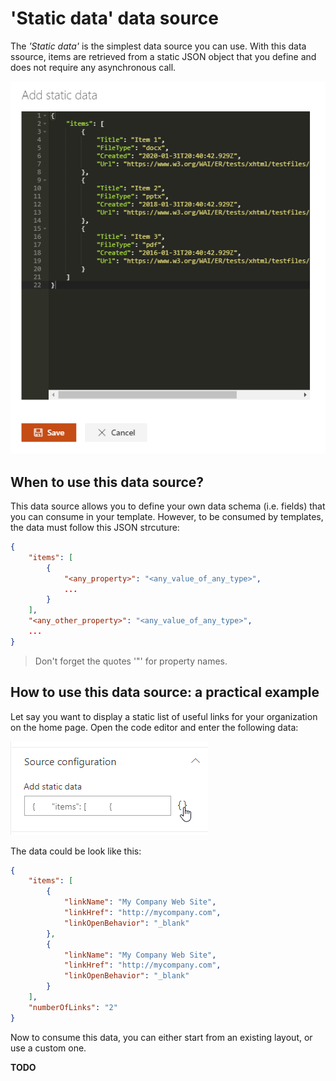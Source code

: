 # 'Static data' data source

The _'Static data'_ is the simplest data source you can use. With this data ssource, items are retrieved from a static JSON object that you define and does not require any asynchronous call.

!["Static Data"](../../../../assets/webparts/data_visualizer/page1/static_data_intro.png)

## When to use this data source?

This data source allows you to define your own data schema (i.e. fields) that you can consume in your template. However, to be consumed by templates, the data must follow this JSON strcuture: 

```json
{
    "items": [
        {
            "<any_property>": "<any_value_of_any_type>",
            ...
        }
    ],
    "<any_other_property>": "<any_value_of_any_type>",
    ...
}
```

> Don't forget the quotes '"' for property names.

## How to use this data source: a practical example

Let say you want to display a static list of useful links for your organization on the home page. Open the code editor and enter the following data:

!["Static Data - Update"](../../../../assets/webparts/data_visualizer/page1/static_data_modify.png)

The data could be look like this:

```json
{
    "items": [
        {
            "linkName": "My Company Web Site",
            "linkHref": "http://mycompany.com",
            "linkOpenBehavior": "_blank"
        },
        {
            "linkName": "My Company Web Site",
            "linkHref": "http://mycompany.com",
            "linkOpenBehavior": "_blank"
        }
    ],
    "numberOfLinks": "2"
}
```

Now to consume this data, you can either start from an existing layout, or use a custom one. 

**TODO**